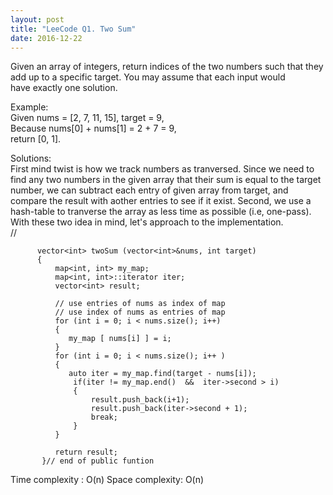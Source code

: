 ```yaml
---
layout: post
title: "LeeCode Q1. Two Sum"
date: 2016-12-22
---
```

Given an array of integers, return indices of the two numbers such that they add up to a specific target.
You may assume that each input would have exactly one solution.

Example:                                           
Given nums = [2, 7, 11, 15], target = 9,                                      
Because nums[0] + nums[1] = 2 + 7 = 9,                                          
return [0, 1].

Solutions:                                                   
First mind twist is how we track numbers as tranversed. Since we need to find any two numbers in the given array that their sum is equal to the target number, we can subtract each entry of given array from target, and compare the result with aother entries to see if it exist. Second, we use a hash-table to tranverse the array as less time as possible (i.e, one-pass).
With these two idea in mind, let's approach to the implementation.           
//

          vector<int> twoSum (vector<int>&nums, int target)
          {
              map<int, int> my_map;
              map<int, int>::iterator iter;
              vector<int> result;
              
              // use entries of nums as index of map
              // use index of nums as entries of map
              for (int i = 0; i < nums.size(); i++)
              {
                 my_map [ nums[i] ] = i;
              }
              for (int i = 0; i < nums.size(); i++ )
              {
                 auto iter = my_map.find(target - nums[i]);
                  if(iter != my_map.end()  &&  iter->second > i)
                  {
                      result.push_back(i+1);
                      result.push_back(iter->second + 1);
                      break;
                  }
              }
          
              return result;
           }// end of public funtion

Time complexity : O(n)
Space complexity: O(n)
